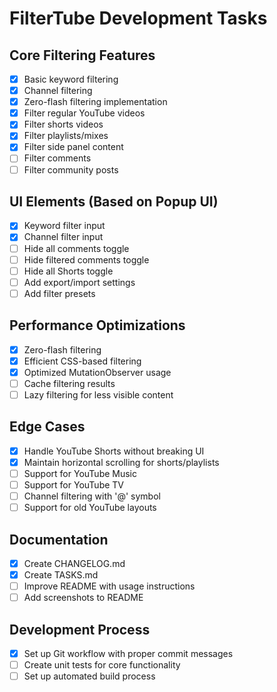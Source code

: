 # FilterTube Development Tasks

## Core Filtering Features
- [x] Basic keyword filtering
- [x] Channel filtering
- [x] Zero-flash filtering implementation
- [x] Filter regular YouTube videos
- [x] Filter shorts videos
- [x] Filter playlists/mixes
- [x] Filter side panel content
- [ ] Filter comments
- [ ] Filter community posts

## UI Elements (Based on Popup UI)
- [x] Keyword filter input
- [x] Channel filter input
- [ ] Hide all comments toggle
- [ ] Hide filtered comments toggle
- [ ] Hide all Shorts toggle
- [ ] Add export/import settings
- [ ] Add filter presets

## Performance Optimizations
- [x] Zero-flash filtering
- [x] Efficient CSS-based filtering
- [x] Optimized MutationObserver usage
- [ ] Cache filtering results
- [ ] Lazy filtering for less visible content

## Edge Cases
- [x] Handle YouTube Shorts without breaking UI
- [x] Maintain horizontal scrolling for shorts/playlists
- [ ] Support for YouTube Music
- [ ] Support for YouTube TV
- [ ] Channel filtering with '@' symbol
- [ ] Support for old YouTube layouts

## Documentation
- [x] Create CHANGELOG.md
- [x] Create TASKS.md
- [ ] Improve README with usage instructions
- [ ] Add screenshots to README

## Development Process
- [x] Set up Git workflow with proper commit messages
- [ ] Create unit tests for core functionality
- [ ] Set up automated build process 